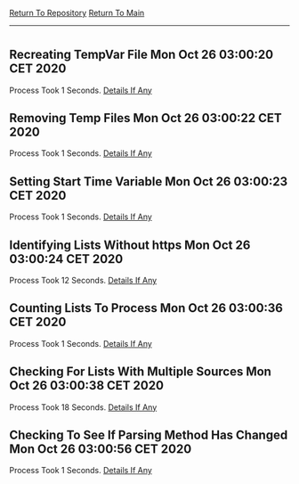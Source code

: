 [Return To Repository](https://github.com/bast69/piholeparser/)
[Return To Main](https://github.com/bast69/piholeparser/blob/master/RecentRunLogs/Mainlog.md)
____________________________________
# 
## Recreating TempVar File Mon Oct 26 03:00:20 CET 2020
Process Took 1 Seconds.
[Details If Any](https://github.com/bast69/piholeparser/blob/master/RecentRunLogs/TopLevelScripts/10-Running-Initial-Tasks/08-Recreating-TempVar-File.md)

## Removing Temp Files Mon Oct 26 03:00:22 CET 2020
Process Took 1 Seconds.
[Details If Any](https://github.com/bast69/piholeparser/blob/master/RecentRunLogs/TopLevelScripts/10-Running-Initial-Tasks/10-Removing-Temp-Files.md)

## Setting Start Time Variable Mon Oct 26 03:00:23 CET 2020
Process Took 1 Seconds.
[Details If Any](https://github.com/bast69/piholeparser/blob/master/RecentRunLogs/TopLevelScripts/10-Running-Initial-Tasks/15-Setting-Start-Time-Variable.md)

## Identifying Lists Without https Mon Oct 26 03:00:24 CET 2020
Process Took 12 Seconds.
[Details If Any](https://github.com/bast69/piholeparser/blob/master/RecentRunLogs/TopLevelScripts/10-Running-Initial-Tasks/20-Identifying-Lists-Without-https.md)

## Counting Lists To Process Mon Oct 26 03:00:36 CET 2020
Process Took 1 Seconds.
[Details If Any](https://github.com/bast69/piholeparser/blob/master/RecentRunLogs/TopLevelScripts/10-Running-Initial-Tasks/25-Counting-Lists-To-Process.md)

## Checking For Lists With Multiple Sources Mon Oct 26 03:00:38 CET 2020
Process Took 18 Seconds.
[Details If Any](https://github.com/bast69/piholeparser/blob/master/RecentRunLogs/TopLevelScripts/10-Running-Initial-Tasks/30-Checking-For-Lists-With-Multiple-Sources.md)

## Checking To See If Parsing Method Has Changed Mon Oct 26 03:00:56 CET 2020
Process Took 1 Seconds.
[Details If Any](https://github.com/bast69/piholeparser/blob/master/RecentRunLogs/TopLevelScripts/10-Running-Initial-Tasks/70-Checking-To-See-If-Parsing-Method-Has-Changed.md)


